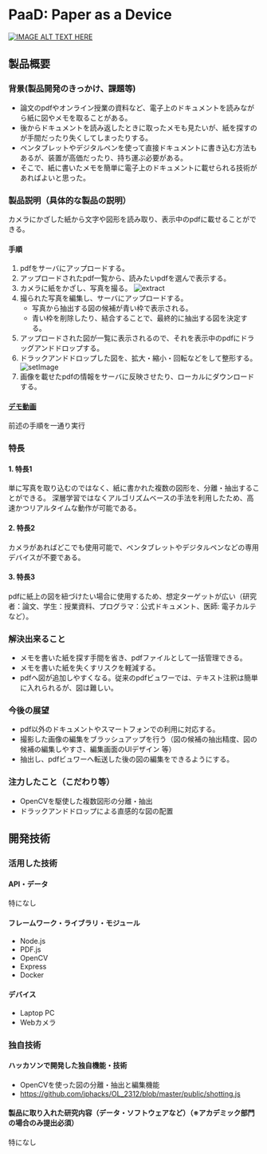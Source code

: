 # PaaD: Paper as a Device

[![IMAGE ALT TEXT HERE](https://jphacks.com/wp-content/uploads/2023/07/JPHACKS2023_ogp.png)](https://www.youtube.com/watch?v=yYRQEdfGjEg)

## 製品概要
### 背景(製品開発のきっかけ、課題等)
* 論文のpdfやオンライン授業の資料など、電子上のドキュメントを読みながら紙に図やメモを取ることがある。
* 後からドキュメントを読み返したときに取ったメモも見たいが、紙を探すのが手間だったり失くしてしまったりする。
* ペンタブレットやデジタルペンを使って直接ドキュメントに書き込む方法もあるが、装置が高価だったり、持ち運ぶ必要がある。
* そこで、紙に書いたメモを簡単に電子上のドキュメントに載せられる技術があればよいと思った。
### 製品説明（具体的な製品の説明）
カメラにかざした紙から文字や図形を読み取り、表示中のpdfに載せることができる。
#### 手順
1. pdfをサーバにアップロードする。
2. アップロードされたpdf一覧から、読みたいpdfを選んで表示する。
3. カメラに紙をかざし、写真を撮る。
![extract](https://github.com/jphacks/OL_2312/assets/84440125/a1a38017-11e0-4cca-a485-99a1ea3cebf0)
4. 撮られた写真を編集し、サーバにアップロードする。
   * 写真から抽出する図の候補が青い枠で表示される。
   * 青い枠を削除したり、結合することで、最終的に抽出する図を決定する。
5. アップロードされた図が一覧に表示されるので、それを表示中のpdfにドラッグアンドドロップする。
6. ドラックアンドドロップした図を、拡大・縮小・回転などをして整形する。
![setImage](https://github.com/jphacks/OL_2312/assets/84440125/21bb86b1-9ebb-46dc-a123-b5f1e71dd2b7)
7. 画像を載せたpdfの情報をサーバに反映させたり、ローカルにダウンロードする。
#### [デモ動画](https://drive.google.com/file/d/1eQ1opMkzWPaVlIjKVKs981rM3QREfm2w/view?usp=drive_link)
前述の手順を一通り実行

### 特長
#### 1. 特長1
単に写真を取り込むのではなく、紙に書かれた複数の図形を、分離・抽出することができる。
深層学習ではなくアルゴリズムベースの手法を利用したため、高速かつリアルタイムな動作が可能である。
#### 2. 特長2
カメラがあればどこでも使用可能で、ペンタブレットやデジタルペンなどの専用デバイスが不要である。
#### 3. 特長3
pdfに紙上の図を紐づけたい場合に使用するため、想定ターゲットが広い（研究者：論文、学生：授業資料、プログラマ：公式ドキュメント、医師: 電子カルテ　など）。

### 解決出来ること
* メモを書いた紙を探す手間を省き、pdfファイルとして一括管理できる。
* メモを書いた紙を失くすリスクを軽減する。
* pdfへ図が追加しやすくなる。従来のpdfビュワーでは、テキスト注釈は簡単に入れられるが、図は難しい。

### 今後の展望
* pdf以外のドキュメントやスマートフォンでの利用に対応する。
* 撮影した画像の編集をブラッシュアップを行う（図の候補の抽出精度、図の候補の編集しやすさ、編集画面のUIデザイン 等）
* 抽出し、pdfビュワーへ転送した後の図の編集をできるようにする。

### 注力したこと（こだわり等）
* OpenCVを駆使した複数図形の分離・抽出
* ドラックアンドドロップによる直感的な図の配置

## 開発技術
### 活用した技術
#### API・データ
特になし

#### フレームワーク・ライブラリ・モジュール
* Node.js
* PDF.js
* OpenCV
* Express
* Docker

#### デバイス
* Laptop PC
* Webカメラ

### 独自技術
#### ハッカソンで開発した独自機能・技術
* OpenCVを使った図の分離・抽出と編集機能
* https://github.com/jphacks/OL_2312/blob/master/public/shotting.js

#### 製品に取り入れた研究内容（データ・ソフトウェアなど）（※アカデミック部門の場合のみ提出必須）
特になし
